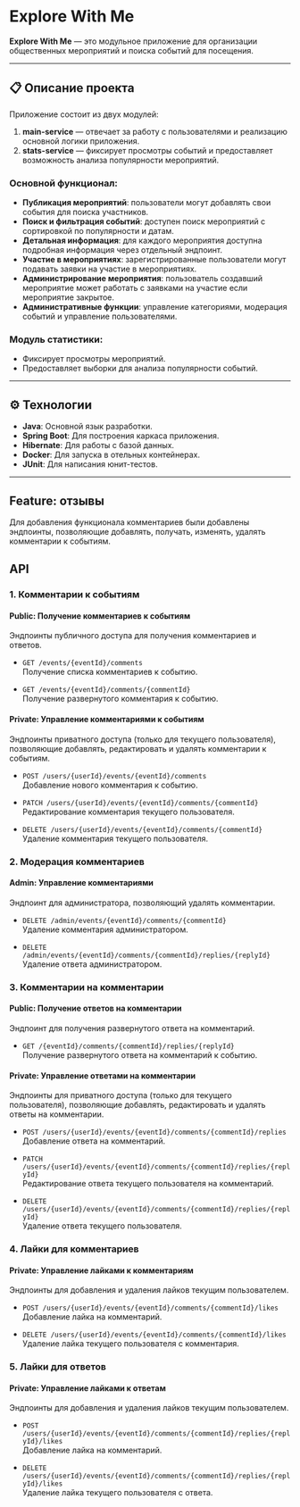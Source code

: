# Explore With Me

**Explore With Me** — это модульное приложение для организации общественных мероприятий и поиска событий для посещения.

---

## 📋 Описание проекта

Приложение состоит из двух модулей:
1. **main-service** — отвечает за работу с пользователями и реализацию основной логики приложения.
2. **stats-service** — фиксирует просмотры событий и предоставляет возможность анализа популярности мероприятий.

### Основной функционал:
- **Публикация мероприятий**: пользователи могут добавлять свои события для поиска участников.
- **Поиск и фильтрация событий**: доступен поиск мероприятий с сортировкой по популярности и датам.
- **Детальная информация**: для каждого мероприятия доступна подробная информация через отдельный эндпоинт.
- **Участие в мероприятиях**: зарегистрированные пользователи могут подавать заявки на участие в мероприятиях.
- **Администрирование мероприятия**: пользователь создавший мероприятие может работать с заявками на участие если мероприятие закрытое.
- **Административные функции**: управление категориями, модерация событий и управление пользователями.

### Модуль статистики:
- Фиксирует просмотры мероприятий.
- Предоставляет выборки для анализа популярности событий.

---

## ⚙️ Технологии

- **Java**: Основной язык разработки.
- **Spring Boot**: Для построения каркаса приложения.
- **Hibernate**: Для работы с базой данных.
- **Docker**: Для запуска в отельных контейнерах.
- **JUnit**: Для написания юнит-тестов.

---

## Feature: отзывы

Для добавления функционала комментариев были добавлены эндпоинты, позволяющие добавлять, получать, изменять, удалять комментарии к событиям.

## API

### 1. Комментарии к событиям

#### Public: Получение комментариев к событиям
Эндпоинты публичного доступа для получения комментариев и ответов.

- `GET /events/{eventId}/comments`  
  Получение списка комментариев к событию.

- `GET /events/{eventId}/comments/{commentId}`  
  Получение развернутого комментария к событию.

#### Private: Управление комментариями к событиям
Эндпоинты приватного доступа (только для текущего пользователя), позволяющие добавлять, редактировать и удалять комментарии к событиям.

- `POST /users/{userId}/events/{eventId}/comments`  
  Добавление нового комментария к событию.

- `PATCH /users/{userId}/events/{eventId}/comments/{commentId}`  
  Редактирование комментария текущего пользователя.

- `DELETE /users/{userId}/events/{eventId}/comments/{commentId}`  
  Удаление комментария текущего пользователя.

### 2. Модерация комментариев

#### Admin: Управление комментариями
Эндпоинт для администратора, позволяющий удалять комментарии.

- `DELETE /admin/events/{eventId}/comments/{commentId}`  
  Удаление комментария администратором.

- `DELETE /admin/events/{eventId}/comments/{commentId}/replies/{replyId}`  
  Удаление ответа администратором.

### 3. Комментарии на комментарии

#### Public: Получение ответов на комментарии
Эндпоинт для получения развернутого ответа на комментарий.

- `GET /{eventId}/comments/{commentId}/replies/{replyId}`  
  Получение развернутого ответа на комментарий к событию.

#### Private: Управление ответами на комментарии
Эндпоинты для приватного доступа (только для текущего пользователя), позволяющие добавлять, редактировать и удалять ответы на комментарии.

- `POST /users/{userId}/events/{eventId}/comments/{commentId}/replies`  
  Добавление ответа на комментарий.

- `PATCH /users/{userId}/events/{eventId}/comments/{commentId}/replies/{replyId}`  
  Редактирование ответа текущего пользователя на комментарий.

- `DELETE /users/{userId}/events/{eventId}/comments/{commentId}/replies/{replyId}`  
  Удаление ответа текущего пользователя.

### 4. Лайки для комментариев

#### Private: Управление лайками к комментариям
Эндпоинты для добавления и удаления лайков текущим пользователем.

- `POST /users/{userId}/events/{eventId}/comments/{commentId}/likes`  
  Добавление лайка на комментарий.

- `DELETE /users/{userId}/events/{eventId}/comments/{commentId}/likes`  
  Удаление лайка текущего пользователя с комментария.

### 5. Лайки для ответов

#### Private: Управление лайками к ответам
Эндпоинты для добавления и удаления лайков текущим пользователем.

- `POST /users/{userId}/events/{eventId}/comments/{commentId}/replies/{replyId}/likes`  
  Добавление лайка на комментарий.

- `DELETE /users/{userId}/events/{eventId}/comments/{commentId}/replies/{replyId}/likes`  
  Удаление лайка текущего пользователя с ответа.